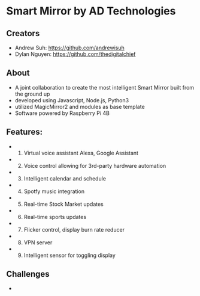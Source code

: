 # Smart Mirror by AD Technologies

## Creators
  * Andrew Suh: https://github.com/andrewisuh
  * Dylan Nguyen: https://github.com/thedigitalchief

## About
  * A joint collaboration to create the most intelligent Smart Mirror built from the ground up
  * developed using Javascript, Node.js, Python3
  * utilized MagicMirror2 and modules as base template
  * Software powered by Raspberry Pi 4B
  
## Features:
  * 1. Virtual voice assistant Alexa, Google Assistant 
  * 2. Voice control allowing for 3rd-party hardware automation 
  * 3. Intelligent calendar and schedule
  * 4. Spotfy music integration
  * 5. Real-time Stock Market updates
  * 6. Real-time sports updates
  * 7. Flicker control, display burn rate reducer
  * 8. VPN server
  * 9. Intelligent sensor for toggling display


## Challenges
  *
  
